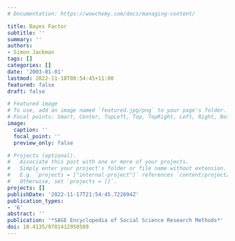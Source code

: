 ```yaml
---
# Documentation: https://wowchemy.com/docs/managing-content/

title: Bayes Factor
subtitle: ''
summary: ''
authors:
- Simon Jackman
tags: []
categories: []
date: '2003-01-01'
lastmod: 2022-11-18T08:54:45+11:00
featured: false
draft: false

# Featured image
# To use, add an image named `featured.jpg/png` to your page's folder.
# Focal points: Smart, Center, TopLeft, Top, TopRight, Left, Right, BottomLeft, Bottom, BottomRight.
image:
  caption: ''
  focal_point: ''
  preview_only: false

# Projects (optional).
#   Associate this post with one or more of your projects.
#   Simply enter your project's folder or file name without extension.
#   E.g. `projects = ["internal-project"]` references `content/project/deep-learning/index.md`.
#   Otherwise, set `projects = []`.
projects: []
publishDate: '2022-11-17T21:54:45.722694Z'
publication_types:
- '6'
abstract: ''
publication: '*SAGE Encyclopedia of Social Science Research Methods*'
doi: 10.4135/9781412950589
---
```

